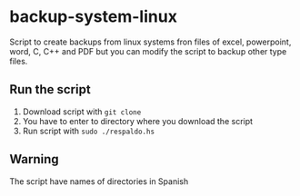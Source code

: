 # backup-system-linux
Script to create backups from linux systems fron files of excel, powerpoint, word, C, C++ and PDF but you can modify the script to backup other type files.

## Run the script
1. Download script with `git clone`
2. You have to enter to directory where you download the script
3. Run script with `sudo ./respaldo.hs`

## Warning
The script have names of directories in Spanish
